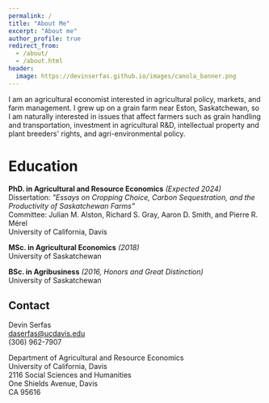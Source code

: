```yaml
---
permalink: /
title: "About Me"
excerpt: "About me"
author_profile: true
redirect_from: 
  - /about/
  - /about.html
header:
  image: https://devinserfas.github.io/images/canola_banner.png
---
```


I am an agricultural economist interested in agricultural policy, markets, and farm management. I grew up on a grain farm near Eston, Saskatchewan, so I am naturally interested in issues that affect farmers such as grain handling and transportation, investment in agricultural R&D, intellectual property and plant breeders' rights, and agri-environmental policy. 


Education
======
**PhD. in Agricultural and Resource Economics** *(Expected 2024)* <br />
Dissertation:  *"Essays on Cropping Choice, Carbon Sequestration, and the Productivity of Saskatchewan Farms"* <br />
Committee: Julian M. Alston, Richard S. Gray, Aaron D. Smith, and Pierre R. Mérel <br />
University of California, Davis 

**MSc. in Agricultural Economics** *(2018)* <br />
University of Saskatchewan

**BSc. in Agribusiness** *(2016, Honors and Great Distinction)* <br />
University of Saskatchewan


Contact
------
Devin Serfas <br />
daserfas@ucdavis.edu <br />
(306) 962-7907 <br />


Department of Agricultural and Resource Economics <br />
University of California, Davis <br />
2116 Social Sciences and Humanities <br />
One Shields Avenue, Davis <br />
CA 95616 <br />

